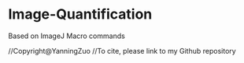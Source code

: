 # Image-Quantification
Based on ImageJ Macro commands

//Copyright@YanningZuo
//To cite, please link to my Github repository
